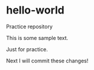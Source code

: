 # hello-world
Practice repository

This is some sample text.

Just for practice.

Next I will commit these changes!
